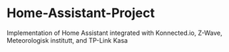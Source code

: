 # Home-Assistant-Project
Implementation of Home Assistant integrated with Konnected.io, Z-Wave, Meteorologisk institutt, and TP-Link Kasa

